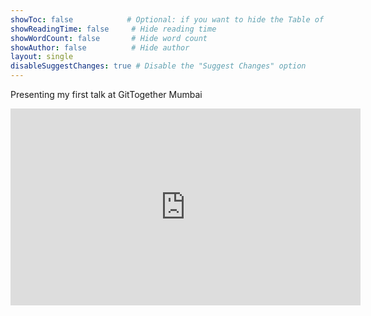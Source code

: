 ```yaml
---
showToc: false            # Optional: if you want to hide the Table of Contents
showReadingTime: false     # Hide reading time
showWordCount: false       # Hide word count
showAuthor: false          # Hide author
layout: single
disableSuggestChanges: true # Disable the "Suggest Changes" option
---
```



Presenting my first talk at GitTogether Mumbai 


<iframe width="560" height="315" src="https://www.youtube.com/embed/j_D0SG0yMEk?si=ZmsUPh1ULTEIZ05r" frameborder="0" allow="accelerometer; autoplay; clipboard-write; encrypted-media; gyroscope; picture-in-picture" allowfullscreen></iframe>


<!-- Add your Google AdSense code here -->
<div class="ad-container">
  <script async src="https://pagead2.googlesyndication.com/pagead/js/adsbygoogle.js?client=ca-pub-2302368617040456"
          crossorigin="anonymous"></script>
  <ins class="adsbygoogle"
      style="display:block"
      data-ad-client="ca-pub-2302368617040456"
      data-ad-slot="9954624138"
      data-ad-format="auto"
      data-full-width-responsive="true"></ins>
  <script>
      (adsbygoogle = window.adsbygoogle || []).push({});
  </script>
</div>

